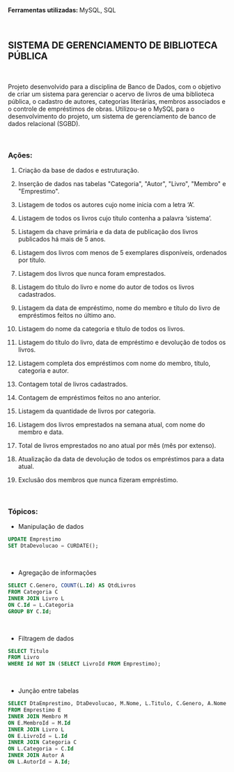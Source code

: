 <strong> Ferramentas utilizadas: </strong> MySQL, SQL

<br> 

## SISTEMA DE GERENCIAMENTO DE BIBLIOTECA PÚBLICA

<br>

Projeto desenvolvido para a disciplina de Banco de Dados, com o objetivo de criar um sistema para gerenciar o acervo de livros de uma biblioteca pública, o cadastro de autores, categorias literárias, membros associados e o controle de empréstimos de obras. Utilizou-se o MySQL para o desenvolvimento do projeto, um sistema de gerenciamento de banco de dados relacional (SGBD).

<br>

### Ações:

1. Criação da base de dados e estruturação.

2. Inserção de dados nas tabelas "Categoria", "Autor", "Livro", "Membro" e "Emprestimo".
   
3. Listagem de todos os autores cujo nome inicia com a letra ‘A’.
   
4. Listagem de todos os livros cujo título contenha a palavra ‘sistema’.
   
5. Listagem da chave primária e da data de publicação dos livros publicados há mais de 5 anos.
   
6. Listagem dos livros com menos de 5 exemplares disponíveis, ordenados por título.
  
7. Listagem dos livros que nunca foram emprestados.
   
8. Listagem do título do livro e nome do autor de todos os livros cadastrados.

9. Listagem da data de empréstimo, nome do membro e título do livro de empréstimos feitos no último ano.

10. Listagem do nome da categoria e título de todos os livros.

11. Listagem do título do livro, data de empréstimo e devolução de todos os livros.

12. Listagem completa dos empréstimos com nome do membro, título, categoria e autor.

13. Contagem total de livros cadastrados.

14. Contagem de empréstimos feitos no ano anterior.

15. Listagem da quantidade de livros por categoria.

16. Listagem dos livros emprestados na semana atual, com nome do membro e data.

17. Total de livros emprestados no ano atual por mês (mês por extenso).

18. Atualização da data de devolução de todos os empréstimos para a data atual.

19. Exclusão dos membros que nunca fizeram empréstimo.

<br>

### Tópicos:

- Manipulação de dados

```sql
UPDATE Emprestimo
SET DtaDevolucao = CURDATE();
```

<br>

- Agregação de informações 

```sql
SELECT C.Genero, COUNT(L.Id) AS QtdLivros
FROM Categoria C 
INNER JOIN Livro L 
ON C.Id = L.Categoria
GROUP BY C.Id;
```

<br>

- Filtragem de dados

```sql
SELECT Titulo
FROM Livro
WHERE Id NOT IN (SELECT LivroId FROM Emprestimo);
```

<br>

- Junção entre tabelas

```sql
SELECT DtaEmprestimo, DtaDevolucao, M.Nome, L.Titulo, C.Genero, A.Nome
FROM Emprestimo E
INNER JOIN Membro M 
ON E.MembroId = M.Id
INNER JOIN Livro L 
ON E.LivroId = L.Id
INNER JOIN Categoria C 
ON L.Categoria = C.Id
INNER JOIN Autor A 
ON L.AutorId = A.Id;
```

<br> <br>

